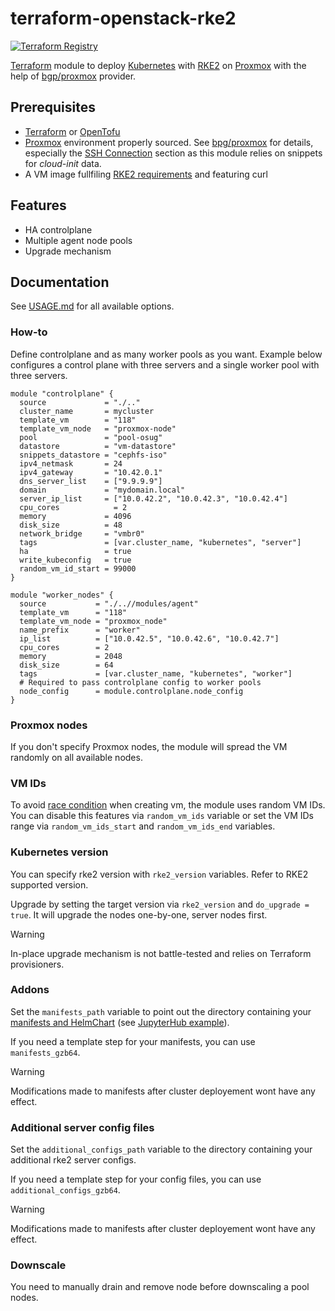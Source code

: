 # terraform-openstack-rke2
[![Terraform Registry](https://img.shields.io/badge/terraform-registry-blue.svg)](https://registry.terraform.io/modules/remche/rke2/proxmox)


[Terraform](https://www.terraform.io/) module to deploy [Kubernetes](https://kubernetes.io) with [RKE2](https://docs.rke2.io/) on [Proxmox](https://www.proxmox.com/) with the help of [bgp/proxmox](https://registry.terraform.io/providers/bpg/proxmox/) provider.

## Prerequisites

- [Terraform](https://www.terraform.io/) or [OpenTofu](https://opentofu.org/)
- [Proxmox](https://www.proxmox.com/) environment properly sourced. See [bpg/proxmox](https://registry.terraform.io/providers/bpg/proxmox/latest/docs#environment-variables-summary) for details, especially the [SSH Connection](https://registry.terraform.io/providers/bpg/proxmox/latest/docs#ssh-connection) section as this module relies on snippets for *cloud-init* data.
- A VM image fullfiling [RKE2 requirements](https://docs.rke2.io/install/requirements/) and featuring curl

## Features

- HA controlplane
- Multiple agent node pools
- Upgrade mechanism

## Documentation

See [USAGE.md](USAGE.md) for all available options.

### How-to

Define controlplane and as many worker pools as you want. Example below configures a control plane with three servers and a single worker pool with three servers.

```hcl
module "controlplane" {
  source             = "./.."
  cluster_name       = mycluster
  template_vm        = "118"
  template_vm_node   = "proxmox-node"
  pool               = "pool-osug"
  datastore          = "vm-datastore"
  snippets_datastore = "cephfs-iso"
  ipv4_netmask       = 24
  ipv4_gateway       = "10.42.0.1"
  dns_server_list    = ["9.9.9.9"]
  domain             = "mydomain.local"
  server_ip_list     = ["10.0.42.2", "10.0.42.3", "10.0.42.4"]
  cpu_cores            = 2
  memory             = 4096
  disk_size          = 48
  network_bridge     = "vmbr0"
  tags               = [var.cluster_name, "kubernetes", "server"]
  ha                 = true
  write_kubeconfig   = true
  random_vm_id_start = 99000
}

module "worker_nodes" {
  source           = "./..//modules/agent"
  template_vm      = "118"
  template_vm_node = "proxmox_node"
  name_prefix      = "worker"
  ip_list          = ["10.0.42.5", "10.0.42.6", "10.0.42.7"]
  cpu_cores        = 2
  memory           = 2048
  disk_size        = 64
  tags             = [var.cluster_name, "kubernetes", "worker"]
  # Required to pass controlplane config to worker pools
  node_config      = module.controlplane.node_config
}
```

### Proxmox nodes

If you don't specify Proxmox nodes, the module will spread the VM randomly on all available nodes.

### VM IDs

To avoid [race condition](https://registry.terraform.io/providers/bpg/proxmox/latest/docs#vm-and-container-id-assignment) when creating vm, the module uses random VM IDs. You can disable this features via `random_vm_ids` variable or set the VM IDs range via `random_vm_ids_start` and `random_vm_ids_end` variables.

### Kubernetes version

You can specify rke2 version with `rke2_version` variables. Refer to RKE2 supported version.

Upgrade by setting the target version via `rke2_version` and `do_upgrade = true`. It will upgrade the nodes one-by-one, server nodes first.

> [!WARNING]
> In-place upgrade mechanism is not battle-tested and relies on Terraform provisioners.

### Addons

Set the `manifests_path` variable to point out the directory containing your [manifests and HelmChart](https://docs.rke2.io/helm.html#automatically-deploying-manifests-and-helm-charts) (see [JupyterHub example](./examples/jupyterhub/)).

If you need a template step for your manifests, you can use `manifests_gzb64`.

> [!WARNING]
> Modifications made to manifests after cluster deployement wont have any effect.

### Additional server config files
Set the `additional_configs_path` variable to the directory containing your additional rke2 server configs.

If you need a template step for your config files, you can use `additional_configs_gzb64`.

> [!WARNING]
> Modifications made to manifests after cluster deployement wont have any effect.

### Downscale

You need to manually drain and remove node before downscaling a pool nodes.
